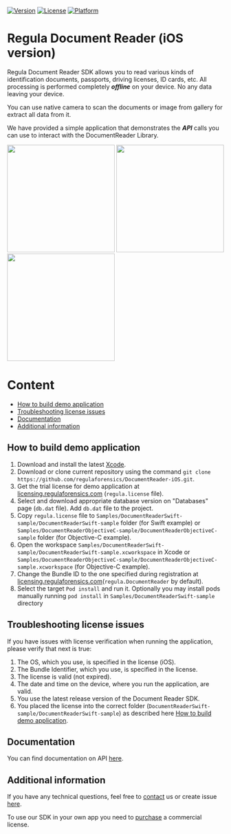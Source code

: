 [![Version](https://img.shields.io/cocoapods/v/DocumentReader.svg?style=flat)](http://cocoapods.org/pods/DocumentReader)
[![License](https://img.shields.io/cocoapods/l/DocumentReader.svg?style=flat)](http://cocoapods.org/pods/DocumentReader)
[![Platform](https://img.shields.io/cocoapods/p/DocumentReader.svg?style=flat)](http://cocoapods.org/pods/DocumentReader)

# Regula Document Reader (iOS version)
Regula Document Reader SDK allows you to read various kinds of identification documents, passports, driving licenses, ID cards, etc. All processing is performed completely ***offline*** on your device. No any data leaving your device.

You can use native camera to scan the documents or image from gallery for extract all data from it.

We have provided a simple application that demonstrates the ***API*** calls you can use to interact with the DocumentReader Library.

<img src="https://img.regulaforensics.com/Screenshots/SDK-5.0/iPhone_XS_Max_1.jpg" width="250"> <img src="https://img.regulaforensics.com/Screenshots/SDK-5.0/iPhone_XS_Max_2.jpg" width="250"> <img src="https://img.regulaforensics.com/Screenshots/SDK-5.0/iPhone_XS_Max_3.jpg" width="250">

# Content
* [How to build demo application](#how-to-build-demo-application)
* [Troubleshooting license issues](#troubleshooting-license-issues)
* [Documentation](#documentation)
* [Additional information](#additional-information)

## How to build demo application
1. Download and install the latest [Xcode](https://developer.apple.com/xcode/download).
2. Download or clone current repository using the command `git clone https://github.com/regulaforensics/DocumentReader-iOS.git`.
3. Get the trial license for demo application at [licensing.regulaforensics.com](https://licensing.regulaforensics.com/) (`regula.license` file).
4. Select and download appropriate database version on "Databases" page (`db.dat` file). Add `db.dat` file to the project.
5.  Copy `regula.license` file to `Samples/DocumentReaderSwift-sample/DocumentReaderSwift-sample` folder (for Swift example) or `Samples/DocumentReaderObjectiveC-sample/DocumentReaderObjectiveC-sample` folder (for Objective-C example).
6.  Open the workspace `Samples/DocumentReaderSwift-sample/DocumentReaderSwift-sample.xcworkspace` in Xcode or `Samples/DocumentReaderObjectiveC-sample/DocumentReaderObjectiveC-sample.xcworkspace` (for Objective-C example).
7.  Change the Bundle ID to the one specified during registration at [licensing.regulaforensics.com](https://licensing.regulaforensics.com/)(`regula.DocumentReader` by default).
8.  Select the target `Pod install` and run it. Optionally you may install pods manually running `pod install` in `Samples/DocumentReaderSwift-sample` directory

## Troubleshooting license issues
If you have issues with license verification when running the application, please verify that next is true:
1. The OS, which you use, is specified in the license (iOS).
2. The Bundle Identifier, which you use, is specified in the license.
3. The license is valid (not expired).
4. The date and time on the device, where you run the application, are valid.
5. You use the latest release version of the Document Reader SDK.
6. You placed the license into the correct folder (`DocumentReaderSwift-sample/DocumentReaderSwift-sample`) as described here [How to build demo application](#how-to-build-demo-application).

## Documentation
You can find documentation on API [here](https://docs.regulaforensics.com/ios).

## Additional information
If you have any technical questions, feel free to [contact](mailto:ios.support@regulaforensics.com) us or create issue [here](https://github.com/regulaforensics/DocumentReader-iOS/issues).

To use our SDK in your own app you need to [purchase](https://pipedrivewebforms.com/form/394a3706041290a04fbd0d18e7d7810f1841159) a commercial license.
